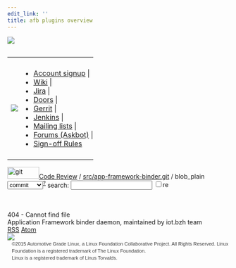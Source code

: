 ```yaml
---
edit_link: ''
title: afb plugins overview
---
```


<!-- WARNING: This file is generated by fetch_docs.js using site/_tocs/bindings/fetched_files.yml -->

<?xml version="1.0" encoding="utf-8"?>
<!DOCTYPE html PUBLIC "-//W3C//DTD XHTML 1.0 Strict//EN" "http://www.w3.org/TR/xhtml1/DTD/xhtml1-strict.dtd">
<html xmlns="http://www.w3.org/1999/xhtml" xml:lang="en-US" lang="en-US">
<!-- git web interface version 1.7.1, (C) 2005-2006, Kay Sievers <kay.sievers@vrfy.org>, Christian Gierke -->
<!-- git core binaries version 1.7.1 -->
<head>
<meta http-equiv="content-type" content="text/html; charset=utf-8"/>
<meta name="generator" content="gitweb/1.7.1 git/1.7.1"/>
<meta name="robots" content="index, nofollow"/>
<title>gerrit.automotivelinux Code Review - src/app-framework-binder.git/blob_plain - doc/afb-plugins-overview.md</title>
<link rel="stylesheet" type="text/css" href="gitweb-default.css"/>
<link rel="stylesheet" type="text/css" href="gitweb-site.css"/>
<link rel="alternate" title="src/app-framework-binder.git - history of doc/afb-plugins-overview.md - RSS feed" href="/gerrit/gitweb?p=src/app-framework-binder.git;a=rss;f=doc/afb-plugins-overview.md" type="application/rss+xml" />
<link rel="alternate" title="src/app-framework-binder.git - history of doc/afb-plugins-overview.md - RSS feed (no merges)" href="/gerrit/gitweb?p=src/app-framework-binder.git;a=rss;f=doc/afb-plugins-overview.md;opt=--no-merges" type="application/rss+xml" />
<link rel="alternate" title="src/app-framework-binder.git - history of doc/afb-plugins-overview.md - Atom feed" href="/gerrit/gitweb?p=src/app-framework-binder.git;a=atom;f=doc/afb-plugins-overview.md;opt=--no-merges" type="application/atom+xml" />
<link rel="alternate" title="src/app-framework-binder.git - history of doc/afb-plugins-overview.md - Atom feed (no merges)" href="/gerrit/gitweb?p=src/app-framework-binder.git;a=atom;f=doc/afb-plugins-overview.md;opt=--no-merges" type="application/atom+xml" />
<link rel="shortcut icon" href="favicon.ico" type="image/png" />
</head>
<body>
<div>
  <div style="background:url(/gerrit/static/LF_Collab_header_gray_stripe.png); width:100%; height:30px; background-repeat:repeat; overflow:hidden;"><img src="/gerrit/static/LF_Collab_header_gray.png"/>
  </div>
  <div class="header">
    <table style="width:100%; padding: 0px;">
      <tr>
        <td><a href="http://www.automotivelinux.org"><img src="/gerrit/static/logo_automotivelinux.png"/></a></td>
        <td style="vertical-align:bottom; padding:10px 0px;">
          <div class="horizontal">
            <ul>
              <li><a href="https://dev.automotivelinux.org/">Account signup</a> | </li>
              <li><a href="https://wiki.automotivelinux.org/">Wiki</a> | </li>
              <li><a href="https://jira.automotivelinux.org/">Jira</a> | </li>
              <li><a href="https://doors.automotivelinux.org/">Doors</a> | </li>
              <li><a href="https://gerrit.automotivelinux.org/">Gerrit</a> | </li>
              <li><a href="https://build.automotivelinux.org/">Jenkins</a> | </li>
              <li><a href="https://lists.linuxfoundation.org/">Mailing lists</a> | </li>
              <li><a href="https://ask.automotivelinux.org/">Forums (Askbot)</a> | </li>
              <li><a href="/gerrit/static/signoffrules.txt">Sign-off Rules</a></li>
            </ul>
          </div>
        </td>
      </tr>
    </table>
  </div>
</div>
<div class="page_header">
<a title="git homepage" href="http://git-scm.com/"><img src="gitweb-logo.png" width="72" height="27" alt="git" class="logo"/></a><a href="/gerrit/">Code Review</a> / <a href="/gerrit/gitweb?p=src/app-framework-binder.git;a=summary">src/app-framework-binder.git</a> / blob_plain
</div>
<form method="get" action="/gerrit/gitweb" enctype="application/x-www-form-urlencoded">
<div class="search">
<input name="p" type="hidden" value="src/app-framework-binder.git" />
<input name="a" type="hidden" value="search" />
<input name="h" type="hidden" value="master" />
<select name="st" >
<option selected="selected" value="commit">commit</option>
<option value="grep">grep</option>
<option value="author">author</option>
<option value="committer">committer</option>
<option value="pickaxe">pickaxe</option>
</select><sup><a href="/gerrit/gitweb?p=src/app-framework-binder.git;a=search_help">?</a></sup> search:
<input type="text" name="s"  />
<span title="Extended regular expression"><label><input type="checkbox" name="sr" value="1" />re</label></span></div>
</form>
<div class="page_body">
<br /><br />
404 - Cannot find file
<br />
</div>
<div class="page_footer">
<div class="page_footer_text">Application Framework binder daemon, maintained by iot.bzh team</div>
<a class="rss_logo" title="history of doc/afb-plugins-overview.md RSS feed" href="/gerrit/gitweb?p=src/app-framework-binder.git;a=rss;f=doc/afb-plugins-overview.md">RSS</a>
<a class="rss_logo" title="history of doc/afb-plugins-overview.md Atom feed" href="/gerrit/gitweb?p=src/app-framework-binder.git;a=atom;f=doc/afb-plugins-overview.md">Atom</a>
</div>
<div style="position:relative; overflow:hidden;">
  <div style="background:url(/gerrit/static/LF_Collab_footer_gray_stripe.png); width:100%; height:80px; background-repeat:repeat;"><img src="/gerrit/static/LF_Collab_footer_gray.png"/></div>
  <p style="position:absolute; top: 4px; left: 10px; font-family:helvetica,arial; font-size:11px; color:#393939; line-height: 16px; margin-top:12px;">&#169;2015 Automotive Grade Linux, a Linux Foundation Collaborative Project. All Rights Reserved.
  Linux Foundation is a registered trademark of The Linux Foundation.<br />
  Linux is a registered trademark of Linus Torvalds.
  </p>
</div>
<script type="text/javascript" src="gitweb.js"></script>
</body>
</html>